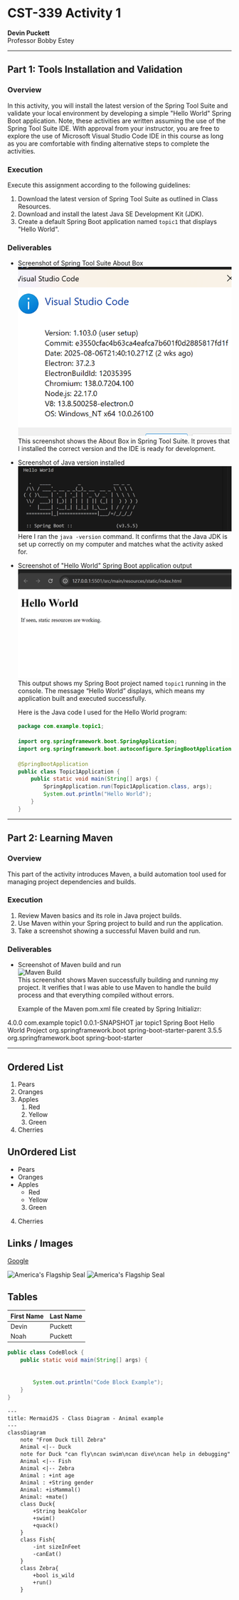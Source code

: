 # CST-339 Activity 1  
**Devin Puckett**  
Professor Bobby Estey  

---

## Part 1: Tools Installation and Validation  

### Overview  
In this activity, you will install the latest version of the Spring Tool Suite and validate your local environment by developing a simple "Hello World" Spring Boot application. Note, these activities are written assuming the use of the Spring Tool Suite IDE. With approval from your instructor, you are free to explore the use of Microsoft Visual Studio Code IDE in this course as long as you are comfortable with finding alternative steps to complete the activities.  

### Execution  
Execute this assignment according to the following guidelines:  

1. Download the latest version of Spring Tool Suite as outlined in Class Resources.  
2. Download and install the latest Java SE Development Kit (JDK).  
3. Create a default Spring Boot application named `topic1` that displays "Hello World".  

### Deliverables  

- Screenshot of Spring Tool Suite About Box  
  ![STS About Box](visualStudioCode.png)  
  This screenshot shows the About Box in Spring Tool Suite. It proves that I installed the correct version and the IDE is ready for development.  

- Screenshot of Java version installed  
  ![Java Version](helloWorld.png)  
  Here I ran the `java -version` command. It confirms that the Java JDK is set up correctly on my computer and matches what the activity asked for.  

- Screenshot of "Hello World" Spring Boot application output  
  ![Hello World](staticHelloWorld.png)  
  This output shows my Spring Boot project named `topic1` running in the console. The message “Hello World” displays, which means my application built and executed successfully.  

  Here is the Java code I used for the Hello World program:

  ```java
  package com.example.topic1;

  import org.springframework.boot.SpringApplication;
  import org.springframework.boot.autoconfigure.SpringBootApplication;

  @SpringBootApplication
  public class Topic1Application {
      public static void main(String[] args) {
          SpringApplication.run(Topic1Application.class, args);
          System.out.println("Hello World");
      }
  } 

---

## Part 2: Learning Maven  

### Overview  
This part of the activity introduces Maven, a build automation tool used for managing project dependencies and builds.  

### Execution  
1. Review Maven basics and its role in Java project builds.  
2. Use Maven within your Spring project to build and run the application.  
3. Take a screenshot showing a successful Maven build and run.  

### Deliverables  

- Screenshot of Maven build and run  
  ![Maven Build](helloWorldC.png)  
  This screenshot shows Maven successfully building and running my project. It verifies that I was able to use Maven to handle the build process and that everything compiled without errors.  

  Example of the Maven pom.xml file created by Spring Initializr:

<project xmlns="http://maven.apache.org/POM/4.0.0"
         xmlns:xsi="http://www.w3.org/2001/XMLSchema-instance"
         xsi:schemaLocation="http://maven.apache.org/POM/4.0.0 
                             http://maven.apache.org/xsd/maven-4.0.0.xsd">
    <modelVersion>4.0.0</modelVersion>
    <groupId>com.example</groupId>
    <artifactId>topic1</artifactId>
    <version>0.0.1-SNAPSHOT</version>
    <packaging>jar</packaging>
    <name>topic1</name>
    <description>Spring Boot Hello World Project</description>
    <parent>
        <groupId>org.springframework.boot</groupId>
        <artifactId>spring-boot-starter-parent</artifactId>
        <version>3.5.5</version>
    </parent>
    <dependencies>
        <dependency>
            <groupId>org.springframework.boot</groupId>
            <artifactId>spring-boot-starter</artifactId>
        </dependency>
    </dependencies>
</project>

---

## Ordered List
1. Pears
2. Oranges
3. Apples
   1. Red
   2. Yellow
   3. Green
4. Cherries

## UnOrdered List
- Pears
- Oranges
- Apples
   - Red
   - Yellow
   3. Green
4. Cherries

## Links / Images
[Google](https://www.google.com)


![America's Flagship Seal](https://gitlab.com/bobby.estey/wikibob/-/raw/master/docs/icons/cv64AmericasFlagShip100x100.png)
![America's Flagship Seal](https://gitlab.com/bobby.estey/wikibob/-/raw/master/docs/icons/cv64AmericasFlagShip100x100.png "America's Flag Ship")

## Tables
|First Name|Last Name|
|--|--|
|Devin|Puckett|
|Noah|Puckett|


```java
public class CodeBlock {
    public static void main(String[] args) {


        System.out.println("Code Block Example");
    }
}
```


```mermaid
---
title: MermaidJS - Class Diagram - Animal example
---
classDiagram
    note "From Duck till Zebra"
    Animal <|-- Duck
    note for Duck "can fly\ncan swim\ncan dive\ncan help in debugging"
    Animal <|-- Fish
    Animal <|-- Zebra
    Animal : +int age
    Animal : +String gender
    Animal: +isMammal()
    Animal: +mate()
    class Duck{
        +String beakColor
        +swim()
        +quack()
    }
    class Fish{
        -int sizeInFeet
        -canEat()
    }
    class Zebra{
        +bool is_wild
        +run()
    }
```